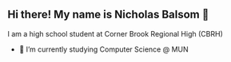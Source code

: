 ## Hi there! My name is Nicholas Balsom 👋
I am a high school student at Corner Brook Regional High (CBRH)

- 🌱 I’m currently studying Computer Science @ MUN
<!--
**NicholasBalsom/NicholasBalsom** is a ✨ _special_ ✨ repository because its `README.md` (this file) appears on your GitHub profile.

Here are some ideas to get you started:

- 🔭 I’m currently working on ...
- 🌱 I’m currently learning ...
- 👯 I’m looking to collaborate on ...
- 🤔 I’m looking for help with ...
- 💬 Ask me about ...
- 📫 How to reach me: ...
- 😄 Pronouns: ...
- ⚡ Fun fact: ...
-->
